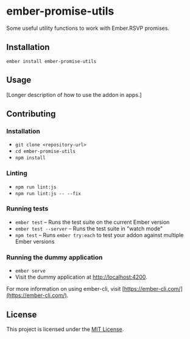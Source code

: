 ember-promise-utils
==============================================================================

Some useful utility functions to work with Ember.RSVP promises.

Installation
------------------------------------------------------------------------------

```
ember install ember-promise-utils
```


Usage
------------------------------------------------------------------------------

[Longer description of how to use the addon in apps.]


Contributing
------------------------------------------------------------------------------

### Installation

* `git clone <repository-url>`
* `cd ember-promise-utils`
* `npm install`

### Linting

* `npm run lint:js`
* `npm run lint:js -- --fix`

### Running tests

* `ember test` – Runs the test suite on the current Ember version
* `ember test --server` – Runs the test suite in "watch mode"
* `npm test` – Runs `ember try:each` to test your addon against multiple Ember versions

### Running the dummy application

* `ember serve`
* Visit the dummy application at [http://localhost:4200](http://localhost:4200).

For more information on using ember-cli, visit [https://ember-cli.com/](https://ember-cli.com/).

License
------------------------------------------------------------------------------

This project is licensed under the [MIT License](LICENSE.md).
